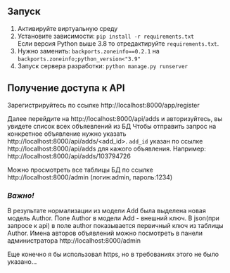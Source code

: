 ## Запуск
  1. Активируйте виртуальную среду
  2. Установите зависимости: `pip install -r requirements.txt` <br/>Если версия Python выше 3.8 то отредактируйте `requirements.txt`. 
  3. Нужно заменить: `backports.zoneinfo==0.2.1` на `backports.zoneinfo;python_version<"3.9"`
  4. Запуск сервера разработки: `python manage.py runserver`

## Получение доступа к API
Зарегистрируйтесь по ссылке http://localhost:8000/app/register

Далее перейдите на http://localhost:8000/api/adds и авторизуйтесь, вы увидете список всех объяевлений из БД
Чтобы отправить запрос на конкретное объявление нужно указать http://localhost:8000/api/adds/<add_id>. `add_id` указан по ссылке http://localhost:8000/api/adds для кажого объявления. Например: http://localhost:8000/api/adds/103794726

Можно просмотреть все таблицы БД по ссылке http://localhost:8000/admin (логин:admin, пароль:1234)

### **_Важно!_**
В результате нормализации из модели Add была выделена новая модель Author. Поле Author в модели Add - внешний ключ. В json(при запросе к api) в поле author показывается первичный ключ из таблицы Author.
Имена авторов объявлений можно посмотреть в панели администратора http://localhost:8000/admin

Еще конечно я бы использовал https, но в требованиях этого не было указано...
 
